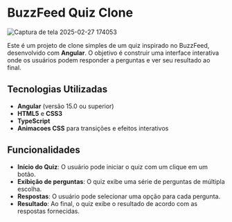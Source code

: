 # BuzzFeed Quiz Clone



![Captura de tela 2025-02-27 174053](https://github.com/user-attachments/assets/17b70242-366e-4202-87ff-f9e74b88f15b)



Este é um projeto de clone simples de um quiz inspirado no BuzzFeed, desenvolvido com **Angular**. O objetivo é construir uma interface interativa onde os usuários podem responder a perguntas e ver seu resultado ao final.

## Tecnologias Utilizadas

- **Angular** (versão 15.0 ou superior)
- **HTML5** e **CSS3**
- **TypeScript**
- **Animacoes CSS** para transições e efeitos interativos

## Funcionalidades

- **Início do Quiz**: O usuário pode iniciar o quiz com um clique em um botão.
- **Exibição de perguntas**: O quiz exibe uma série de perguntas de múltipla escolha.
- **Respostas**: O usuário pode selecionar uma opção para cada pergunta.
- **Resultado**: Ao final, o quiz exibe o resultado de acordo com as respostas fornecidas.


